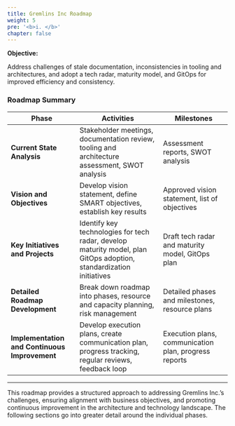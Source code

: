```yaml
---
title: Gremlins Inc Roadmap
weight: 5
pre: '<b>i. </b>'
chapter: false
---
```


**Objective:**

Address challenges of stale documentation, inconsistencies in tooling and architectures, and adopt a tech radar, maturity model, and GitOps for improved efficiency and consistency.

### Roadmap Summary

| Phase                         | Activities                                                                                                    | Milestones                                          |
|-------------------------------|--------------------------------------------------------------------------------------------------------------|-----------------------------------------------------|
| **Current State Analysis**    | Stakeholder meetings, documentation review, tooling and architecture assessment, SWOT analysis                | Assessment reports, SWOT analysis                   |
| **Vision and Objectives**     | Develop vision statement, define SMART objectives, establish key results                                     | Approved vision statement, list of objectives       |
| **Key Initiatives and Projects** | Identify key technologies for tech radar, develop maturity model, plan GitOps adoption, standardization initiatives | Draft tech radar and maturity model, GitOps plan    |
| **Detailed Roadmap Development** | Break down roadmap into phases, resource and capacity planning, risk management                             | Detailed phases and milestones, resource plans      |
| **Implementation and Continuous Improvement** | Develop execution plans, create communication plan, progress tracking, regular reviews, feedback loop    | Execution plans, communication plan, progress reports|

---

This roadmap provides a structured approach to addressing Gremlins Inc.’s challenges, ensuring alignment with business objectives, and promoting continuous improvement in the architecture and technology landscape. The following sections go into greater detail around the individual phases.

